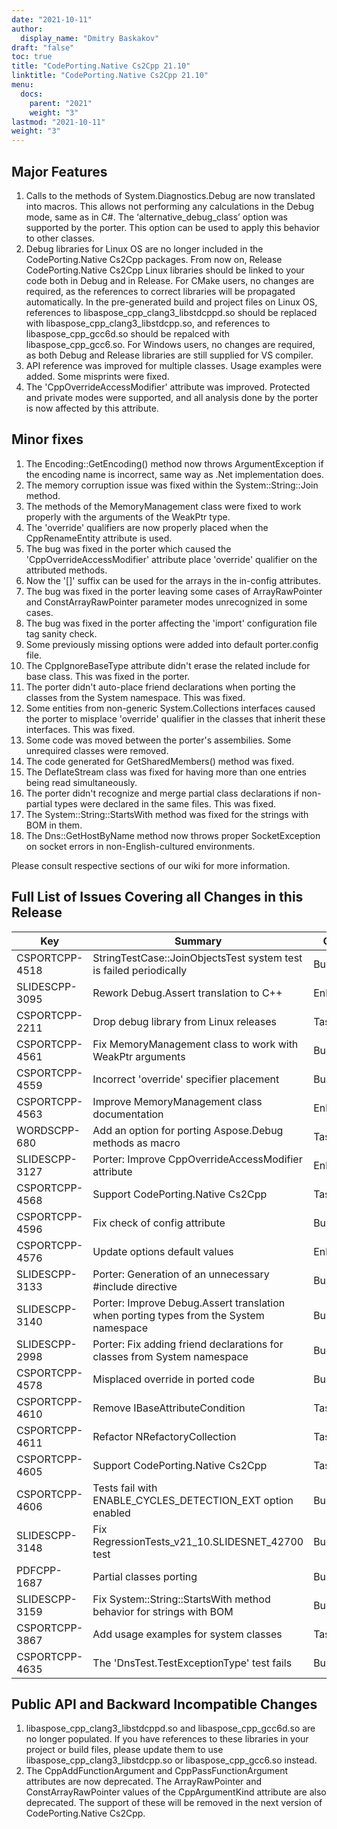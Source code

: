 ```yaml
---
date: "2021-10-11"
author:
  display_name: "Dmitry Baskakov"
draft: "false"
toc: true
title: "CodePorting.Native Cs2Cpp 21.10"
linktitle: "CodePorting.Native Cs2Cpp 21.10"
menu:
  docs:
    parent: "2021"
    weight: "3"
lastmod: "2021-10-11"
weight: "3"
---
```


## Major Features ##

1. Calls to the methods of System.Diagnostics.Debug are now translated into macros. This allows not performing any calculations in the Debug mode, same as in C#. The ‘alternative_debug_class’ option was supported by the porter. This option can be used to apply this behavior to other classes.
1. Debug libraries for Linux OS are no longer included in the CodePorting.Native Cs2Cpp packages. From now on, Release CodePorting.Native Cs2Cpp Linux libraries should be linked to your code both in Debug and in Release. For CMake users, no changes are required, as the references to correct libraries will be propagated automatically. In the pre-generated build and project files on Linux OS, references to libaspose_cpp_clang3_libstdcppd.so should be replaced with libaspose_cpp_clang3_libstdcpp.so, and references to libaspose_cpp_gcc6d.so should be repalced with libaspose_cpp_gcc6.so. For Windows users, no changes are required, as both Debug and Release libraries are still supplied for VS compiler.
1. API reference was improved for multiple classes. Usage examples were added. Some misprints were fixed.
1. The 'CppOverrideAccessModifier' attribute was improved. Protected and private modes were supported, and all analysis done by the porter is now affected by this attribute.

## Minor fixes ##

1. The Encoding::GetEncoding() method now throws ArgumentException if the encoding name is incorrect, same way as .Net implementation does.
1. The memory corruption issue was fixed within the System::String::Join method.
1. The methods of the MemoryManagement class were fixed to work properly with the arguments of the WeakPtr type.
1. The 'override' qualifiers are now properly placed when the CppRenameEntity attribute is used.
1. The bug was fixed in the porter which caused the 'CppOverrideAccessModifier' attribute place 'override' qualifier on the attributed methods.
1. Now the '\[\]' suffix can be used for the arrays in the in-config attributes.
1. The bug was fixed in the porter leaving some cases of ArrayRawPointer and ConstArrayRawPointer parameter modes unrecognized in some cases.
1. The bug was fixed in the porter affecting the 'import' configuration file tag sanity check.
1. Some previously missing options were added into default porter.config file.
1. The CppIgnoreBaseType attribute didn't erase the related include for base class. This was fixed in the porter.
1. The porter didn't auto-place friend declarations when porting the classes from the System namespace. This was fixed.
1. Some entities from non-generic System.Collections interfaces caused the porter to misplace 'override' qualifier in the classes that inherit these interfaces. This was fixed.
1. Some code was moved between the porter's assembilies. Some unrequired classes were removed.
1. The code generated for GetSharedMembers() method was fixed.
1. The DeflateStream class was fixed for having more than one entries being read simultaneously.
1. The porter didn't recognize and merge partial class declarations if non-partial types were declared in the same files. This was fixed.
1. The System::String::StartsWith method was fixed for the strings with BOM in them.
1. The Dns::GetHostByName method now throws proper SocketException on socket errors in non-English-cultured environments.

Please consult respective sections of our wiki for more information.

## Full List of Issues Covering all Changes in this Release ##

| Key | Summary | Category |
| --- | --- | --- |
| CSPORTCPP-4518 | StringTestCase::JoinObjectsTest system test is failed periodically | Bug |
| SLIDESCPP-3095 | Rework Debug.Assert translation to C++ | Enhancement |
| CSPORTCPP-2211 | Drop debug library from Linux releases | Task |
| CSPORTCPP-4561 | Fix MemoryManagement class to work with WeakPtr arguments | Bug |
| CSPORTCPP-4559 | Incorrect 'override' specifier placement | Bug |
| CSPORTCPP-4563 | Improve MemoryManagement class documentation | Enhancement |
| WORDSCPP-680 | Add an option for porting Aspose.Debug methods as macro | Task |
| SLIDESCPP-3127 | Porter: Improve CppOverrideAccessModifier attribute | Enhancement |
| CSPORTCPP-4568 | Support CodePorting.Native Cs2Cpp | Task |
| CSPORTCPP-4596 | Fix check of config attribute | Bug |
| CSPORTCPP-4576 | Update options default values | Enhancement |
| SLIDESCPP-3133 | Porter: Generation of an unnecessary #include directive | Bug |
| SLIDESCPP-3140 | Porter: Improve Debug.Assert translation when porting types from the System namespace | Bug |
| SLIDESCPP-2998 | Porter: Fix adding friend declarations for classes from System namespace | Bug |
| CSPORTCPP-4578 | Misplaced override in ported code | Bug |
| CSPORTCPP-4610 | Remove IBaseAttributeCondition | Task |
| CSPORTCPP-4611 | Refactor NRefactoryCollection | Task |
| CSPORTCPP-4605 | Support CodePorting.Native Cs2Cpp | Task |
| CSPORTCPP-4606 | Tests fail with ENABLE_CYCLES_DETECTION_EXT option enabled | Bug |
| SLIDESCPP-3148 | Fix RegressionTests_v21_10.SLIDESNET_42700 test | Bug |
| PDFCPP-1687 | Partial classes porting | Bug |
| SLIDESCPP-3159 | Fix System::String::StartsWith method behavior for strings with BOM | Bug |
| CSPORTCPP-3867 | Add usage examples for system classes | Task |
| CSPORTCPP-4635 | The 'DnsTest.TestExceptionType' test fails | Bug |

## Public API and Backward Incompatible Changes ##

1. libaspose_cpp_clang3_libstdcppd.so and libaspose_cpp_gcc6d.so are no longer populated. If you have references to these libraries in your project or build files, please update them to use libaspose_cpp_clang3_libstdcpp.so or libaspose_cpp_gcc6.so instead.
1. The CppAddFunctionArgument and CppPassFunctionArgument attributes are now deprecated. The ArrayRawPointer and ConstArrayRawPointer values of the CppArgumentKind attribute are also deprecated. The support of these will be removed in the next version of CodePorting.Native Cs2Cpp.